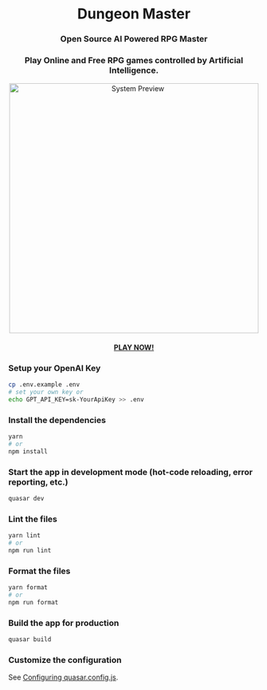 <h1 align=center>Dungeon Master</h1>
<div align="center">
  <h3>Open Source AI Powered RPG Master</h3>
  <h3>Play <strong>Online and Free</strong> RPG games controlled by Artificial Intelligence.</h3>
  <image src="./public/images/system-preview.png" width="500px" alt="System Preview"></image>
  <p align="center"><a align="center" href="https://rochajario.github.io/DungeonMasterAi/" target="_blank"><h4>PLAY NOW!</h4></a></p>
</div>

### Setup your OpenAI Key

```bash
cp .env.example .env
# set your own key or
echo GPT_API_KEY=sk-YourApiKey >> .env
```

### Install the dependencies

```bash
yarn
# or
npm install
```

### Start the app in development mode (hot-code reloading, error reporting, etc.)

```bash
quasar dev
```

### Lint the files

```bash
yarn lint
# or
npm run lint
```

### Format the files

```bash
yarn format
# or
npm run format
```

### Build the app for production

```bash
quasar build
```

### Customize the configuration

See [Configuring quasar.config.js](https://v2.quasar.dev/quasar-cli-webpack/quasar-config-js).
